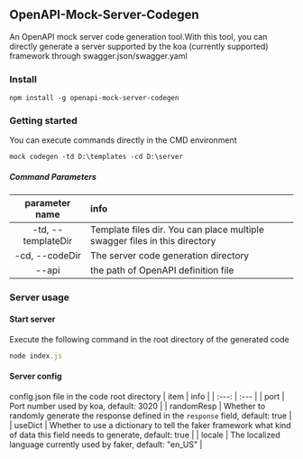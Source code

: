 ## OpenAPI-Mock-Server-Codegen
An OpenAPI mock server code generation tool.With this tool, you can directly generate a server supported by the koa (currently supported) framework through swagger.json/swagger.yaml
### Install
```
npm install -g openapi-mock-server-codegen
```
### Getting started
You can execute commands directly in the CMD environment
```
mock codegen -td D:\templates -cd D:\server
```
##### Command Parameters  
| parameter name | info |
| :---: | :--- |
| -td, --templateDir | Template files dir. You can place multiple swagger files in this directory |
| -cd, --codeDir | The server code generation directory |
| --api | the path of OpenAPI definition file |

### Server usage  
#### Start server
Execute the following command in the root directory of the generated code
```javascript
node index.js
```
#### Server config
config.json file in the code root directory
| item | info |
| :---: | :--- |
| port | Port number used by koa, default: 3020 |
| randomResp | Whether to randomly generate the response defined in the `response` field,  default: true |
| useDict | Whether to use a dictionary to tell the faker framework what kind of data this field needs to generate, default: true |
| locale | The localized language currently used by faker, default: "en_US" |
